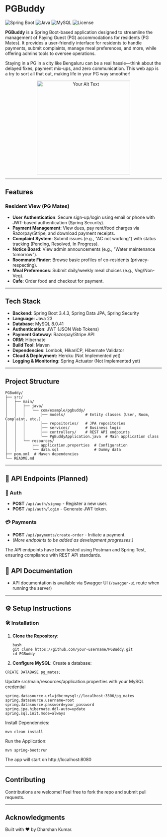 # PGBuddy

![Spring Boot](https://img.shields.io/badge/Spring%20Boot-3.4.3-brightgreen) ![Java](https://img.shields.io/badge/Java-17-blue) ![MySQL](https://img.shields.io/badge/MySQL-8.0.41-orange) ![License](https://img.shields.io/badge/License-MIT-yellow)

**PGBuddy** is a Spring Boot-based application designed to streamline the management of Paying Guest (PG) accommodations for residents (PG Mates). It provides a user-friendly interface for residents to handle payments, submit complaints, manage meal preferences, and more, while offering admins tools to oversee operations.

Staying in a PG in a city like Bengaluru can be a real hassle—think about the delayed fixes, payment mix-ups, and zero communication. This web app is a try to sort all that out, making life in your PG way smoother!

<p align="center">
  <img src="https://github.com/user-attachments/assets/3b66f610-b1bb-48f4-ac06-4fa73beeb29a" alt="Your Alt Text" width="300">
</p>

---

## Features

### Resident View (PG Mates)
- **User Authentication**: Secure sign-up/login using email or phone with JWT-based authentication (Spring Security).
- **Payment Management**: View dues, pay rent/food charges via Razorpay/Stripe, and download payment receipts.
- **Complaint System**: Submit issues (e.g., "AC not working") with status tracking (Pending, Resolved, In Progress).
- **Notice Board**: View admin announcements (e.g., "Water maintenance tomorrow").
- **Roommate Finder**: Browse basic profiles of co-residents (privacy-respecting).
- **Meal Preferences**: Submit daily/weekly meal choices (e.g., Veg/Non-Veg).
- **Cafe**: Order food and checkout for payment.

---

## Tech Stack

- **Backend**: Spring Boot 3.4.3, Spring Data JPA, Spring Security
- **Language**: Java 23
- **Database**: MySQL 8.0.41
- **Authentication**: JWT (JSON Web Tokens)
- **Payment Gateway**: Razorpay/Stripe API
- **ORM**: Hibernate
- **Build Tool**: Maven
- **Dependencies**: Lombok, HikariCP, Hibernate Validator
- **Cloud & Deployment:** Heroku  (Not Implemented yet)
- **Logging & Monitoring:** Spring Actuator (Not Implemented yet)

---

## Project Structure

```plaintext
PGBuddy/
├── src/
│   ├── main/
│   │   ├── java/
│   │   │   └── com/example/pgbuddy/
│   │   │       ├── models/         # Entity classes (User, Room, Complaint, etc.)
│   │   │       ├── repositories/   # JPA repositories
│   │   │       ├── services/       # Business logic
│   │   │       ├── controllers/    # REST API endpoints
│   │   │       └── PgBuddyApplication.java  # Main application class
│   │   └── resources/
│   │       ├── application.properties  # Configuration
│   │       └── data.sql                # Dummy data
├── pom.xml  # Maven dependencies
└── README.md
```


---
## 📍 API Endpoints (Planned)

### 🔐 Auth
- **POST** `/api/auth/signup` - Register a new user.  
- **POST** `/api/auth/login` - Generate JWT token.  

### 💳 Payments
- **POST** `/api/payments/create-order` - Initiate a payment.  
- *(More endpoints to be added as development progresses.)*  

The API endpoints have been tested using Postman and Spring Test, ensuring compliance with REST API standards.

## 📖 API Documentation
- API documentation is available via Swagger UI (`/swagger-ui` route when running the server)   

---
## ⚙️ Setup Instructions

### 🛠 Installation

1. **Clone the Repository**:
   ```
   bash
   git clone https://github.com/your-username/PGBuddy.git
   cd PGBuddy
   ```

2. **Configure MySQL**:
Create a database:
```
CREATE DATABASE pg_mates;
```

Update src/main/resources/application.properties with your MySQL credential
```
spring.datasource.url=jdbc:mysql://localhost:3306/pg_mates
spring.datasource.username=root
spring.datasource.password=your_password
spring.jpa.hibernate.ddl-auto=update
spring.sql.init.mode=always
```

Install Dependencies:
```
mvn clean install
```

Run the Application:
```
mvn spring-boot:run
```
The app will start on http://localhost:8080

---
## Contributing
Contributions are welcome! Feel free to fork the repo and submit pull requests.

---
## Acknowledgments
Built with ❤️ by Dharshan Kumar.

